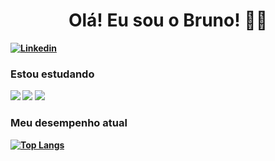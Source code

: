 ### <h1 align="center"><b> Olá! Eu sou o Bruno! 👋🏻‍</h1>

[![Linkedin](https://img.shields.io/badge/LinkedIn-0077B5?style=for-the-badge&logo=linkedin&logoColor=white)](https://www.linkedin.com/in/bruno-da-silva-9867841b2/)
  
### Estou estudando
  
![](https://img.shields.io/badge/Python-3776AB?style=for-the-badge&logo=python&logoColor=white)
![](https://img.shields.io/badge/Java-ED8B00?style=for-the-badge&logo=openjdk&logoColor=white)
![](https://img.shields.io/badge/MySQL-00000F?style=for-the-badge&logo=mysql&logoColor=white)

### Meu desempenho atual
[![Top Langs](https://github-readme-stats.vercel.app/api/top-langs/?username=bnoeu&layout=compact)](https://github.com/anuraghazra/github-readme-stats)
